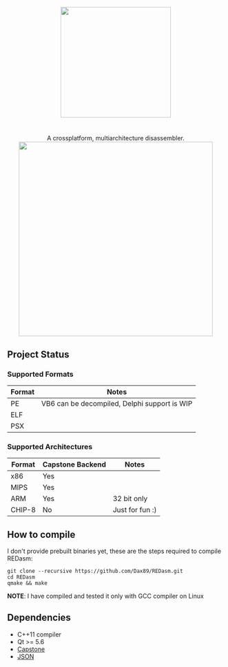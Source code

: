 <p align="center">
  <img width=256 height=256 src="https://github.com/Dax89/REDasm/blob/master/artwork/logo.png?raw=true"/>
</p>

#
<p align="center">
  A crossplatform, multiarchitecture disassembler.
  <img height="450" src="https://github.com/Dax89/REDasm/blob/master/artwork/Screenshot.png?raw=true">
</p>

## Project Status

### Supported Formats
| Format | Notes |
|--------|------|
| PE | VB6 can be decompiled, Delphi support is WIP |
| ELF | |
| PSX | | PsyQ 4.7 signatures available |

### Supported Architectures
| Format | Capstone Backend | Notes |
|--------|-----------|------|
| x86 | Yes | |
| MIPS | Yes ||
| ARM | Yes |32 bit only|
| CHIP-8 | No | Just for fun :)|

## How to compile
I don't provide prebuilt binaries yet, these are the steps required to compile REDasm:
```
git clone --recursive https://github.com/Dax89/REDasm.git
cd REDasm
qmake && make
```
**NOTE**: I have compiled and tested it only with GCC compiler on Linux

## Dependencies
- C++11 compiler
- Qt >= 5.6
- [Capstone](https://github.com/aquynh/capstone) 
- [JSON](https://github.com/nlohmann/json)
